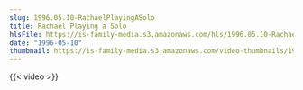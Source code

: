 ```yaml
---
slug: 1996.05.10-RachaelPlayingASolo
title: Rachael Playing a Solo
hlsFile: https://is-family-media.s3.amazonaws.com/hls/1996.05.10-RachaelPlayingASolo/1996.05.10-RachaelPlayingASolo.m3u8
date: "1996-05-10"
thumbnail: https://is-family-media.s3.amazonaws.com/video-thumbnails/1996.05.10-RachaelPlayingASolo.png
---
```

{{< video >}}
